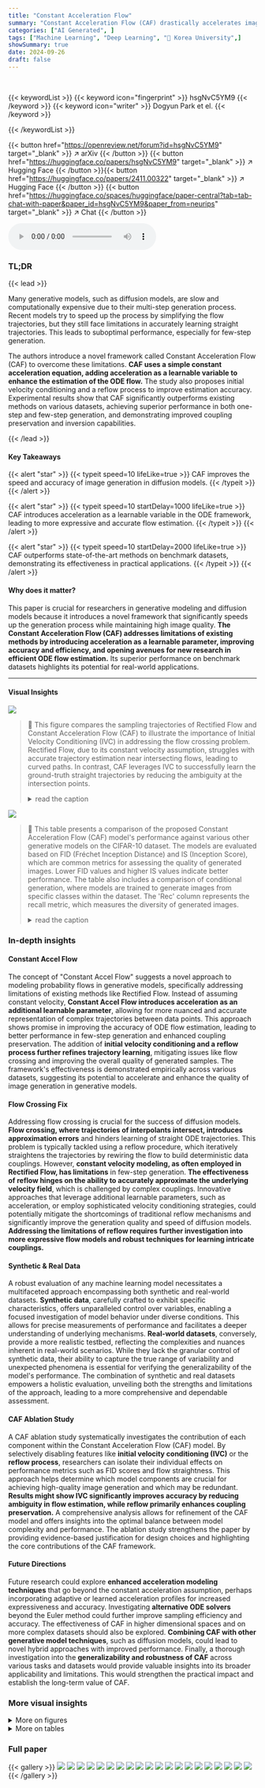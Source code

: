 ```yaml
---
title: "Constant Acceleration Flow"
summary: "Constant Acceleration Flow (CAF) drastically accelerates image generation in diffusion models by leveraging a constant acceleration equation, outperforming state-of-the-art methods in both speed and q..."
categories: ["AI Generated", ]
tags: ["Machine Learning", "Deep Learning", "🏢 Korea University",]
showSummary: true
date: 2024-09-26
draft: false
---
```


<br>

{{< keywordList >}}
{{< keyword icon="fingerprint" >}} hsgNvC5YM9 {{< /keyword >}}
{{< keyword icon="writer" >}} Dogyun Park et el. {{< /keyword >}}
 
{{< /keywordList >}}

{{< button href="https://openreview.net/forum?id=hsgNvC5YM9" target="_blank" >}}
↗ arXiv
{{< /button >}}
{{< button href="https://huggingface.co/papers/hsgNvC5YM9" target="_blank" >}}
↗ Hugging Face
{{< /button >}}{{< button href="https://huggingface.co/papers/2411.00322" target="_blank" >}}
↗ Hugging Face
{{< /button >}}
{{< button href="https://huggingface.co/spaces/huggingface/paper-central?tab=tab-chat-with-paper&paper_id=hsgNvC5YM9&paper_from=neurips" target="_blank" >}}
↗ Chat
{{< /button >}}




<audio controls>
    <source src="https://ai-paper-reviewer.com/hsgNvC5YM9/podcast.wav" type="audio/wav">
    Your browser does not support the audio element.
</audio>


### TL;DR


{{< lead >}}

Many generative models, such as diffusion models, are slow and computationally expensive due to their multi-step generation process.  Recent models try to speed up the process by simplifying the flow trajectories, but they still face limitations in accurately learning straight trajectories.  This leads to suboptimal performance, especially for few-step generation.



The authors introduce a novel framework called Constant Acceleration Flow (CAF) to overcome these limitations. **CAF uses a simple constant acceleration equation, adding acceleration as a learnable variable to enhance the estimation of the ODE flow.** The study also proposes initial velocity conditioning and a reflow process to improve estimation accuracy. Experimental results show that CAF significantly outperforms existing methods on various datasets, achieving superior performance in both one-step and few-step generation, and demonstrating improved coupling preservation and inversion capabilities.

{{< /lead >}}


#### Key Takeaways

{{< alert "star" >}}
{{< typeit speed=10 lifeLike=true >}} CAF improves the speed and accuracy of image generation in diffusion models. {{< /typeit >}}
{{< /alert >}}

{{< alert "star" >}}
{{< typeit speed=10 startDelay=1000 lifeLike=true >}} CAF introduces acceleration as a learnable variable in the ODE framework, leading to more expressive and accurate flow estimation. {{< /typeit >}}
{{< /alert >}}

{{< alert "star" >}}
{{< typeit speed=10 startDelay=2000 lifeLike=true >}} CAF outperforms state-of-the-art methods on benchmark datasets, demonstrating its effectiveness in practical applications. {{< /typeit >}}
{{< /alert >}}

#### Why does it matter?
This paper is crucial for researchers in generative modeling and diffusion models because it introduces a novel framework that significantly speeds up the generation process while maintaining high image quality.  **The Constant Acceleration Flow (CAF) addresses limitations of existing methods by introducing acceleration as a learnable parameter, improving accuracy and efficiency, and opening avenues for new research in efficient ODE flow estimation.** Its superior performance on benchmark datasets highlights its potential for real-world applications.

------
#### Visual Insights



![](https://ai-paper-reviewer.com/hsgNvC5YM9/figures_0_1.jpg)

> 🔼 This figure compares the sampling trajectories of Rectified Flow and Constant Acceleration Flow (CAF) to illustrate the importance of Initial Velocity Conditioning (IVC) in addressing the flow crossing problem.  Rectified Flow, due to its constant velocity assumption, struggles with accurate trajectory estimation near intersecting flows, leading to curved paths. In contrast, CAF leverages IVC to successfully learn the ground-truth straight trajectories by reducing the ambiguity at the intersection points.
> <details>
> <summary>read the caption</summary>
> Figure 1: Initial Velocity Conditioning (IVC). We illustrate the importance of IVC to address the flow crossing problem, which hinders the learning of straight ODE trajectories during training. In Fig. 1a, Rectified flow suffers from approximation errors at the overlapping point xt (where x = x²), resulting in curved sampling trajectories due to flow crossing. Conversely, Fig. 1b demonstrates that CAF, utilizing IVC, successfully estimates ground-truth trajectories by minimizing the ambiguity at xt.
> </details>





![](https://ai-paper-reviewer.com/hsgNvC5YM9/tables_7_1.jpg)

> 🔼 This table presents a comparison of the proposed Constant Acceleration Flow (CAF) model's performance against various other generative models on the CIFAR-10 dataset.  The models are evaluated based on FID (Fréchet Inception Distance) and IS (Inception Score), which are common metrics for assessing the quality of generated images. Lower FID values and higher IS values indicate better performance. The table also includes a comparison of conditional generation, where models are trained to generate images from specific classes within the dataset. The 'Rec' column represents the recall metric, which measures the diversity of generated images.
> <details>
> <summary>read the caption</summary>
> Table 1: Performance on CIFAR-10.
> </details>





### In-depth insights


#### Constant Accel Flow
The concept of "Constant Accel Flow" suggests a novel approach to modeling probability flows in generative models, specifically addressing limitations of existing methods like Rectified Flow.  Instead of assuming constant velocity, **Constant Accel Flow introduces acceleration as an additional learnable parameter**, allowing for more nuanced and accurate representation of complex trajectories between data points.  This approach shows promise in improving the accuracy of ODE flow estimation, leading to better performance in few-step generation and enhanced coupling preservation.  The addition of **initial velocity conditioning and a reflow process further refines trajectory learning**, mitigating issues like flow crossing and improving the overall quality of generated samples.  The framework's effectiveness is demonstrated empirically across various datasets, suggesting its potential to accelerate and enhance the quality of image generation in generative models.

#### Flow Crossing Fix
Addressing flow crossing is crucial for the success of diffusion models. **Flow crossing, where trajectories of interpolants intersect, introduces approximation errors** and hinders learning of straight ODE trajectories.  This problem is typically tackled using a reflow procedure, which iteratively straightens the trajectories by rewiring the flow to build deterministic data couplings. However, **constant velocity modeling, as often employed in Rectified Flow, has limitations** in few-step generation.  **The effectiveness of reflow hinges on the ability to accurately approximate the underlying velocity field**, which is challenged by complex couplings.  Innovative approaches that leverage additional learnable parameters, such as acceleration, or employ sophisticated velocity conditioning strategies, could potentially mitigate the shortcomings of traditional reflow mechanisms and significantly improve the generation quality and speed of diffusion models.  **Addressing the limitations of reflow requires further investigation into more expressive flow models and robust techniques for learning intricate couplings.**

#### Synthetic & Real Data
A robust evaluation of any machine learning model necessitates a multifaceted approach encompassing both synthetic and real-world datasets.  **Synthetic data**, carefully crafted to exhibit specific characteristics, offers unparalleled control over variables, enabling a focused investigation of model behavior under diverse conditions.  This allows for precise measurements of performance and facilitates a deeper understanding of underlying mechanisms.  **Real-world datasets**, conversely, provide a more realistic testbed, reflecting the complexities and nuances inherent in real-world scenarios. While they lack the granular control of synthetic data, their ability to capture the true range of variability and unexpected phenomena is essential for verifying the generalizability of the model's performance. The combination of synthetic and real datasets empowers a holistic evaluation, unveiling both the strengths and limitations of the approach, leading to a more comprehensive and dependable assessment.

#### CAF Ablation Study
A CAF ablation study systematically investigates the contribution of each component within the Constant Acceleration Flow (CAF) model.  By selectively disabling features like **initial velocity conditioning (IVC)** or the **reflow process**, researchers can isolate their individual effects on performance metrics such as FID scores and flow straightness. This approach helps determine which model components are crucial for achieving high-quality image generation and which may be redundant. **Results might show IVC significantly improves accuracy by reducing ambiguity in flow estimation, while reflow primarily enhances coupling preservation.**  A comprehensive analysis allows for refinement of the CAF model and offers insights into the optimal balance between model complexity and performance.  The ablation study strengthens the paper by providing evidence-based justification for design choices and highlighting the core contributions of the CAF framework.

#### Future Directions
Future research could explore **enhanced acceleration modeling techniques** that go beyond the constant acceleration assumption, perhaps incorporating adaptive or learned acceleration profiles for increased expressiveness and accuracy.  Investigating **alternative ODE solvers** beyond the Euler method could further improve sampling efficiency and accuracy. The effectiveness of CAF in higher dimensional spaces and on more complex datasets should also be explored.  **Combining CAF with other generative model techniques**, such as diffusion models, could lead to novel hybrid approaches with improved performance.  Finally,  a thorough investigation into the **generalizability and robustness of CAF** across various tasks and datasets would provide valuable insights into its broader applicability and limitations.  This would strengthen the practical impact and establish the long-term value of CAF.


### More visual insights

<details>
<summary>More on figures
</summary>


![](https://ai-paper-reviewer.com/hsgNvC5YM9/figures_1_1.jpg)

> 🔼 This figure compares Rectified Flow and Constant Acceleration Flow (CAF) in terms of handling the flow crossing problem.  Rectified flow, due to its constant velocity assumption, struggles with accuracy when trajectories intersect (flow crossing).  This results in curved sampling paths. In contrast, CAF uses initial velocity conditioning (IVC) and learns an acceleration model, leading to more accurate estimations of straight ODE trajectories and the avoidance of flow crossing.
> <details>
> <summary>read the caption</summary>
> Figure 1: Initial Velocity Conditioning (IVC). We illustrate the importance of IVC to address the flow crossing problem, which hinders the learning of straight ODE trajectories during training. In Fig. 1a, Rectified flow suffers from approximation errors at the overlapping point  xt (where x1 = x2), resulting in curved sampling trajectories due to flow crossing. Conversely, Fig. 1b demonstrates that CAF, utilizing IVC, successfully estimates ground-truth trajectories by minimizing the ambiguity at xt.
> </details>



![](https://ai-paper-reviewer.com/hsgNvC5YM9/figures_1_2.jpg)

> 🔼 This figure compares Rectified Flow and Constant Acceleration Flow (CAF) in addressing the flow crossing problem during training.  Rectified Flow, using only constant velocity, suffers from approximation errors leading to curved trajectories at points where trajectories intersect.  CAF incorporates Initial Velocity Conditioning (IVC), which helps it accurately learn straight trajectories by minimizing ambiguity at the intersection point and reducing approximation errors.
> <details>
> <summary>read the caption</summary>
> Figure 1: Initial Velocity Conditioning (IVC). We illustrate the importance of IVC to address the flow crossing problem, which hinders the learning of straight ODE trajectories during training. In Fig. 1a, Rectified flow suffers from approximation errors at the overlapping point  xt (where x1 = x2t), resulting in curved sampling trajectories due to flow crossing. Conversely, Fig. 1b demonstrates that CAF, utilizing IVC, successfully estimates ground-truth trajectories by minimizing the ambiguity at xt.
> </details>



![](https://ai-paper-reviewer.com/hsgNvC5YM9/figures_2_1.jpg)

> 🔼 This figure compares the performance of 2-Rectified Flow and Constant Acceleration Flow (CAF) on 2D synthetic datasets.  It shows that CAF generates samples that more closely match the target distribution (π₁) than 2-Rectified Flow, particularly when using a negative acceleration (h=2).  The figure illustrates both the generated samples and the sampling trajectories for different values of the hyperparameter *h*, which controls the initial velocity and acceleration.
> <details>
> <summary>read the caption</summary>
> Figure 6: Experiments on various 2D synthetic dataset. We compare results between 2-Rectified Flow and our Constant Acceleration Flow (CAF) on 2D synthetic data. π₀ (blue) and π₁ (green) are source and target distributions parameterized by Gaussian mixture models. The generated samples (orange) from CAF form a more similar distribution as the target distribution π₁.
> </details>



![](https://ai-paper-reviewer.com/hsgNvC5YM9/figures_3_1.jpg)

> 🔼 This figure visualizes how the sampling trajectories of the Constant Acceleration Flow (CAF) model change based on different values of hyperparameter 'h'. The hyperparameter 'h' controls the initial velocity and acceleration, impacting the trajectory's shape.  The figure shows trajectories for three different 'h' values (h=0, h=1, h=2), demonstrating how the acceleration affects the path taken from the initial distribution (π0) to the target distribution (π1).
> <details>
> <summary>read the caption</summary>
> Figure 3: Sampling trajectories of CAF with different h. The sampling trajectories of CAF are displayed for different values of h, which determines the initial velocity and acceleration.  π0 and π1 are mixtures of Gaussian distributions. We sample across sampling steps of N = 7 to show how sampling trajectories change with h.
> </details>



![](https://ai-paper-reviewer.com/hsgNvC5YM9/figures_8_1.jpg)

> 🔼 This figure compares the image generation quality of 2-Rectified Flow and Constant Acceleration Flow (CAF) on the CIFAR-10 dataset.  Two different numbers of sampling steps (N=1 and N=10) are used. The results show that CAF produces images with more vivid colors and finer details compared to 2-Rectified Flow, highlighting the improvement in image quality achieved by CAF.
> <details>
> <summary>read the caption</summary>
> Figure 4: Qualitative results on CIFAR-10. We compare the quality of generated images from 2-Rectified flow and CAF (Ours) with N = 1 and 10. Each image x₁ is generated from the same x0 for both models. CAF generates more vivid images with intricate details than 2-RF for both N.
> </details>



![](https://ai-paper-reviewer.com/hsgNvC5YM9/figures_9_1.jpg)

> 🔼 This figure demonstrates the effectiveness of CAF in preserving couplings and generating accurate images compared to Rectified Flow (RF).  Panel (a) shows that while RF's sampling trajectories deviate from the intended path due to flow crossing, CAF maintains accurate trajectories by preserving the coupling between data points. Panel (b) further illustrates this by visually comparing image generation results (using LPIPS scores to quantify perceptual similarity). CAF produces more accurate and visually similar results.
> <details>
> <summary>read the caption</summary>
> Figure 5: Experiments for coupling preservation. (a) We plot the sampling trajectories during training where their interpolation paths I are crossed. Due to the flow crossing, RF (top) rewires the coupling, whereas CAF (bottom) preserves the coupling of training data. (b) CAF accurately generates target images from the given noise (e.g., a car from the car noise), while RF often fails (e.g., a frog from the car noise). LPIPS [52] values are in parentheses.
> </details>



![](https://ai-paper-reviewer.com/hsgNvC5YM9/figures_17_1.jpg)

> 🔼 This figure compares the performance of 2-Rectified Flow and CAF on 2D synthetic datasets.  The source and target distributions (π₀ and π₁) are shown in blue and green, respectively, and are parameterized using Gaussian mixture models. The generated samples from CAF (orange) are shown to more closely resemble the target distribution (π₁) compared to 2-Rectified Flow.  Different subplots illustrate the results and sampling trajectories with varying values of the hyperparameter *h*, which controls the initial velocity and acceleration in CAF. 
> <details>
> <summary>read the caption</summary>
> Figure 6: Experiments on various 2D synthetic dataset. We compare results between 2-Rectified Flow and our Constant Acceleration Flow (CAF) on 2D synthetic data. π₀ (blue) and π₁ (green) are source and target distributions parameterized by Gaussian mixture models. The generated samples (orange) from CAF form a more similar distribution as the target distribution π₁.
> </details>



![](https://ai-paper-reviewer.com/hsgNvC5YM9/figures_18_1.jpg)

> 🔼 This figure provides additional qualitative results to support the claim that CAF outperforms Rectified Flow in preserving the coupling between the input noise (x0) and the target image (x1).  It shows several examples of image generation from CIFAR-10 where the target image is generated from a given noise using both CAF and Rectified Flow. CAF demonstrates improved accuracy in generating images that closely match the ground truth, highlighting its superior performance in coupling preservation.
> <details>
> <summary>read the caption</summary>
> Figure 7: Additional visualizations of coupling preservation on CIFAR-10. CAF accurately generates target images (x1) from the given noise (x0), while Rectified Flow often fails to preserve coupling of x0 and x1.
> </details>



![](https://ai-paper-reviewer.com/hsgNvC5YM9/figures_19_1.jpg)

> 🔼 This figure compares the image generation quality of 2-Rectified flow and Constant Acceleration Flow (CAF) on the CIFAR-10 dataset.  Two different numbers of sampling steps (N=1 and N=10) were used.  The results show that CAF generates images with more vivid colors and finer details than 2-Rectified flow, demonstrating the superiority of CAF in image generation.
> <details>
> <summary>read the caption</summary>
> Figure 4: Qualitative results on CIFAR-10. We compare the quality of generated images from 2-Rectified flow and CAF (Ours) with N = 1 and 10. Each image x₁ is generated from the same x0 for both models. CAF generates more vivid images with intricate details than 2-RF for both N.
> </details>



![](https://ai-paper-reviewer.com/hsgNvC5YM9/figures_20_1.jpg)

> 🔼 This figure shows the results of conditional image generation on the CIFAR-10 dataset using the proposed Constant Acceleration Flow (CAF) method.  Different rows represent different classes (airplane, automobile, bird, cat, deer, dog, frog, horse, ship, truck). Within each row, the left column shows the generated image with only one sampling step, the middle column shows the result with 10 steps, and the rightmost column with 50 steps.  The purpose is to demonstrate that CAF generates high-quality images even with a small number of sampling steps, maintaining consistency across various generation lengths.
> <details>
> <summary>read the caption</summary>
> Figure 9: Qualitative results on conditional generation (CIFAR-10). We illustrate generating images with varying sampling steps, demonstrating consistency quality even for a one-step generation.
> </details>



![](https://ai-paper-reviewer.com/hsgNvC5YM9/figures_21_1.jpg)

> 🔼 This figure compares the qualitative results of unconditional image generation on the CIFAR-10 dataset between two models: 2-Rectified Flow and Constant Acceleration Flow (CAF). Both models are distilled versions which means they have been trained to mimic the output of a larger, pre-trained model.  The comparison is shown for both one-step and ten-step generation.
> <details>
> <summary>read the caption</summary>
> Figure 10: Comparisons on unconditional generation (CIFAR-10). We compare distilled model from 2-Rectified Flow (2-RF+Distill+GAN) and CAF (CAF+Distill+GAN) with qualitative results.
> </details>



![](https://ai-paper-reviewer.com/hsgNvC5YM9/figures_22_1.jpg)

> 🔼 This figure shows the qualitative results of unconditional image generation using the Constant Acceleration Flow (CAF) model with different values of the hyperparameter *h*.  The hyperparameter *h* scales the initial velocity and affects the acceleration of the flow.  The figure demonstrates that the CAF model generates high-quality images across a range of *h* values, suggesting robustness to the specific choice of this parameter.
> <details>
> <summary>read the caption</summary>
> Figure 11: Unconditional generation for different h on CIFAR-10. We display qualitative results of CAF for different values of h, indicating that our framework is robust to the choice of h.
> </details>



![](https://ai-paper-reviewer.com/hsgNvC5YM9/figures_23_1.jpg)

> 🔼 This figure compares the reconstruction results using inversion between the proposed CAF model and the baseline Rectified Flow (RF) model.  The ground truth images are shown in (a).  (b) shows the reconstruction using the CAF model with one step, achieving PSNR=46.68 and LPIPS=0.007. (c) shows the reconstruction result of the Rectified Flow model, with one step, showing PSNR=29.33 and LPIPS=0.204.  This illustrates CAF's superior reconstruction performance.
> <details>
> <summary>read the caption</summary>
> Figure 12: Reconstruction results using inversion.
> </details>



![](https://ai-paper-reviewer.com/hsgNvC5YM9/figures_23_2.jpg)

> 🔼 This figure compares the reconstruction results of the proposed CAF model and the baseline Rectified Flow (RF) model. The figure shows that CAF generates images with higher PSNR and lower LPIPS values compared to RF, indicating that CAF achieves better reconstruction quality.
> <details>
> <summary>read the caption</summary>
> Figure 12: Reconstruction results using inversion.
> </details>



![](https://ai-paper-reviewer.com/hsgNvC5YM9/figures_24_1.jpg)

> 🔼 This figure shows a grid of images generated by the Constant Acceleration Flow (CAF) model on the ImageNet 64x64 dataset.  The model was used with a single sampling step (N=1), achieving a Fréchet Inception Distance (FID) score of 1.69, indicating high-quality image generation. The images demonstrate the model's ability to generate diverse and realistic images across various classes from ImageNet.
> <details>
> <summary>read the caption</summary>
> Figure 14: Qualitative results on conditional generation for ImageNet 64×64 (N = 1, FID=1.69).
> </details>



</details>




<details>
<summary>More on tables
</summary>


![](https://ai-paper-reviewer.com/hsgNvC5YM9/tables_8_1.jpg)
> 🔼 This table compares the flow straightness, measured by the Normalized Flow Straightness Score (NFSS), between 2-Rectified Flow and CAF (ours) on 2D synthetic and CIFAR-10 datasets.  Lower NFSS values indicate straighter trajectories. The results demonstrate that CAF achieves superior flow straightness compared to 2-Rectified Flow.
> <details>
> <summary>read the caption</summary>
> Table 4: Flow straightness comparison.
> </details>

![](https://ai-paper-reviewer.com/hsgNvC5YM9/tables_8_2.jpg)
> 🔼 This table presents the ablation study results on CIFAR-10 with one sampling step (N=1). It shows the impact of different components of the proposed Constant Acceleration Flow (CAF) model on the FID score.  The components include constant acceleration, initial velocity conditioning, and a reflow procedure. Each row represents a different configuration, combining the presence or absence of these elements, and the corresponding FID score is reported. This helps in understanding the contribution of each component to the model's overall performance.
> <details>
> <summary>read the caption</summary>
> Table 5: Ablation study on CIFAR-10 (N = 1).
> </details>

![](https://ai-paper-reviewer.com/hsgNvC5YM9/tables_15_1.jpg)
> 🔼 This table presents a comparison of reconstruction error metrics for different models on a specific task (likely image reconstruction).  Lower LPIPS (Learned Perceptual Image Patch Similarity) and higher PSNR (Peak Signal-to-Noise Ratio) values indicate better reconstruction quality.  The table shows that CAF (Constant Acceleration Flow) and CAF (+GAN) significantly outperform other methods (CM, CTM, 2-RF) demonstrating superior performance in reconstruction.
> <details>
> <summary>read the caption</summary>
> Table 6: Reconstruction error.
> </details>

![](https://ai-paper-reviewer.com/hsgNvC5YM9/tables_15_2.jpg)
> 🔼 This table presents the results of a box inpainting task, comparing different models.  The models are evaluated based on FID (Fréchet Inception Distance), which is a metric used to assess the quality of generated images.  Lower FID indicates better image quality.  The NFE (number of function evaluations) column shows the computational cost of each model.  CM, CTM, and EDM represent baseline methods. 2-RF stands for 2-Rectified Flow.  The CAF (ours) and CAF (+GAN) (ours) results indicate the performance of the proposed Constant Acceleration Flow model, with and without Generative Adversarial Networks (GANs), respectively.
> <details>
> <summary>read the caption</summary>
> Table 7: Box inpainting.
> </details>

![](https://ai-paper-reviewer.com/hsgNvC5YM9/tables_15_3.jpg)
> 🔼 This table compares the performance of the proposed Constant Acceleration Flow (CAF) model with the AGM model.  The comparison highlights key differences in acceleration type (constant vs. time-varying), the existence of a closed-form solution for ODE, the use of a reflow procedure for velocity, and the resulting FID scores on the CIFAR-10 dataset.  Lower FID scores indicate better performance.
> <details>
> <summary>read the caption</summary>
> Table 8: Comparison between AGM and CAF.
> </details>

</details>




### Full paper

{{< gallery >}}
<img src="https://ai-paper-reviewer.com/hsgNvC5YM9/1.png" class="grid-w50 md:grid-w33 xl:grid-w25" />
<img src="https://ai-paper-reviewer.com/hsgNvC5YM9/2.png" class="grid-w50 md:grid-w33 xl:grid-w25" />
<img src="https://ai-paper-reviewer.com/hsgNvC5YM9/3.png" class="grid-w50 md:grid-w33 xl:grid-w25" />
<img src="https://ai-paper-reviewer.com/hsgNvC5YM9/4.png" class="grid-w50 md:grid-w33 xl:grid-w25" />
<img src="https://ai-paper-reviewer.com/hsgNvC5YM9/5.png" class="grid-w50 md:grid-w33 xl:grid-w25" />
<img src="https://ai-paper-reviewer.com/hsgNvC5YM9/6.png" class="grid-w50 md:grid-w33 xl:grid-w25" />
<img src="https://ai-paper-reviewer.com/hsgNvC5YM9/7.png" class="grid-w50 md:grid-w33 xl:grid-w25" />
<img src="https://ai-paper-reviewer.com/hsgNvC5YM9/8.png" class="grid-w50 md:grid-w33 xl:grid-w25" />
<img src="https://ai-paper-reviewer.com/hsgNvC5YM9/9.png" class="grid-w50 md:grid-w33 xl:grid-w25" />
<img src="https://ai-paper-reviewer.com/hsgNvC5YM9/10.png" class="grid-w50 md:grid-w33 xl:grid-w25" />
<img src="https://ai-paper-reviewer.com/hsgNvC5YM9/11.png" class="grid-w50 md:grid-w33 xl:grid-w25" />
<img src="https://ai-paper-reviewer.com/hsgNvC5YM9/12.png" class="grid-w50 md:grid-w33 xl:grid-w25" />
<img src="https://ai-paper-reviewer.com/hsgNvC5YM9/13.png" class="grid-w50 md:grid-w33 xl:grid-w25" />
<img src="https://ai-paper-reviewer.com/hsgNvC5YM9/14.png" class="grid-w50 md:grid-w33 xl:grid-w25" />
<img src="https://ai-paper-reviewer.com/hsgNvC5YM9/15.png" class="grid-w50 md:grid-w33 xl:grid-w25" />
<img src="https://ai-paper-reviewer.com/hsgNvC5YM9/16.png" class="grid-w50 md:grid-w33 xl:grid-w25" />
<img src="https://ai-paper-reviewer.com/hsgNvC5YM9/17.png" class="grid-w50 md:grid-w33 xl:grid-w25" />
<img src="https://ai-paper-reviewer.com/hsgNvC5YM9/18.png" class="grid-w50 md:grid-w33 xl:grid-w25" />
<img src="https://ai-paper-reviewer.com/hsgNvC5YM9/19.png" class="grid-w50 md:grid-w33 xl:grid-w25" />
<img src="https://ai-paper-reviewer.com/hsgNvC5YM9/20.png" class="grid-w50 md:grid-w33 xl:grid-w25" />
{{< /gallery >}}